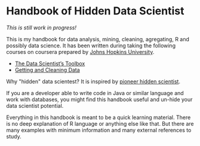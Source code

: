 # Handbook of Hidden Data Scientist

*This is still work in progress!*

This is my handbook for data analysis, mining, cleaning, agregating, R and possibly data science. It has been written during taking the following courses on coursera prepared by [Johns Hopkins University](https://www.coursera.org/jhu).

* [The Data Scientist’s Toolbox](https://www.coursera.org/course/datascitoolbox)
* [Getting and Cleaning Data](https://www.coursera.org/course/getdata)

Why "hidden" data scientest? It is inspired by [pioneer hidden scientist](https://www.youtube.com/watch?v=mkOCe58jReo).

If you are a developer able to write code in Java or similar language and work with databases, you might find this handbook useful and un-hide your data scientist potential.

Everything in this handbook is meant to be a quick learning material. There is no deep explanation of R language or anything else like that. But there are many examples with minimum information and many external references to study.
